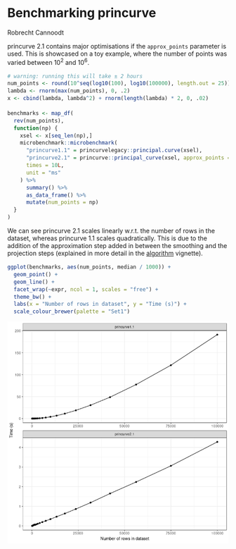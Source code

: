 Benchmarking princurve
================
Robrecht Cannoodt

<!-- github markdown using
rmarkdown::render("vignettes/benchmarks.Rmd", output_format = "github_document")
-->
princurve 2.1 contains major optimisations if the `approx_points` parameter is used. This is showcased on a toy example, where the number of points was varied between 10<sup>2</sup> and 10<sup>6</sup>.

``` r
# warning: running this will take ± 2 hours
num_points <- round(10^seq(log10(100), log10(100000), length.out = 25))
lambda <- rnorm(max(num_points), 0, .2)
x <- cbind(lambda, lambda^2) + rnorm(length(lambda) * 2, 0, .02)

benchmarks <- map_df(
  rev(num_points),
  function(np) {
    xsel <- x[seq_len(np),]
    microbenchmark::microbenchmark(
      "princurve1.1" = princurvelegacy::principal.curve(xsel),
      "princurve2.1" = princurve::principal_curve(xsel, approx_points = 100),
      times = 10L,
      unit = "ms"
    ) %>%
      summary() %>%
      as_data_frame() %>%
      mutate(num_points = np)
  }
)
```

We can see princurve 2.1 scales linearly w.r.t. the number of rows in the dataset, whereas princurve 1.1 scales quadratically. This is due to the addition of the approximation step added in between the smoothing and the projection steps (explained in more detail in the [algorithm](algorithm.md) vignette).

``` r
ggplot(benchmarks, aes(num_points, median / 1000)) +
  geom_point() +
  geom_line() +
  facet_wrap(~expr, ncol = 1, scales = "free") +
  theme_bw() +
  labs(x = "Number of rows in dataset", y = "Time (s)") +
  scale_colour_brewer(palette = "Set1")
```

![](benchmarks_files/figure-markdown_github/compare-1.png)
